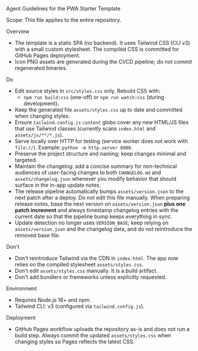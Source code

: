 Agent Guidelines for the PWA Starter Template

Scope: This file applies to the entire repository.

Overview
- The template is a static SPA (no backend). It uses Tailwind CSS (CLI v3) with a small custom stylesheet. The compiled CSS is committed for GitHub Pages deployment.
- Icon PNG assets are generated during the CI/CD pipeline; do not commit regenerated binaries.

Do
- Edit source styles in `src/styles.css` only. Rebuild CSS with:
  - `npm run build:css` (one-off) or `npm run watch:css` (during development).
- Keep the generated file `assets/styles.css` up to date and committed when changing styles.
- Ensure `tailwind.config.js` `content` globs cover any new HTML/JS files that use Tailwind classes (currently scans `index.html` and `assets/js/**/*.js`).
- Serve locally over HTTP for testing (service worker does not work with `file://`). Example: `python -m http.server 8080`.
- Preserve the project structure and naming; keep changes minimal and targeted.
- Maintain the changelog: add a concise summary for non-technical audiences of user-facing changes to both `CHANGELOG.md` and `assets/changelog.json` whenever you modify behavior that should surface in the in-app update notes.
- The release pipeline automatically bumps `assets/version.json` to the next patch after a deploy. Do not edit this file manually. When preparing release notes, base the next version on `assets/version.json` **plus one patch increment** and always timestamp changelog entries with the current date so that the pipeline bump keeps everything in sync.
- Update detection no longer uses `VERSION_BASE`; keep relying on `assets/version.json` and the changelog data, and do not reintroduce the removed base file.

Don't
- Don't reintroduce Tailwind via the CDN in `index.html`. The app now relies on the compiled stylesheet `assets/styles.css`.
- Don't edit `assets/styles.css` manually. It is a build artifact.
- Don't add bundlers or frameworks unless explicitly requested.

Environment
- Requires Node.js 16+ and npm.
- Tailwind CLI: v3 (configured via `tailwind.config.js`).

Deployment
- GitHub Pages workflow uploads the repository as-is and does not run a build step. Always commit the updated `assets/styles.css` when changing styles so Pages reflects the latest CSS.

